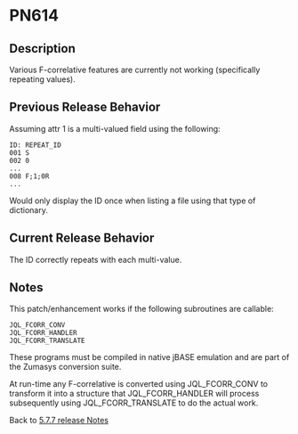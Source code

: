 # PN614

<PageHeader />

## Description

Various F-correlative features are currently not working (specifically repeating values).

## Previous Release Behavior

Assuming attr 1 is a multi-valued field using the following:

```
ID: REPEAT_ID
001 S
002 0
...
008 F;1;0R
...
```

Would only display the ID once when listing a file using that type of dictionary.

## Current Release Behavior

The ID correctly repeats with each multi-value.

## Notes

This patch/enhancement works if the following subroutines are callable:

```
JQL_FCORR_CONV
JQL_FCORR_HANDLER
JQL_FCORR_TRANSLATE
```

These programs must be compiled in native jBASE emulation and are part of the Zumasys conversion suite.

At run-time any F-correlative is converted using JQL_FCORR_CONV to transform it into a structure that JQL_FCORR_HANDLER will process subsequently using JQL_FCORR_TRANSLATE to do the actual work.

Back to [5.7.7 release Notes](../jbase-5.7.7-release-notes/README.md)
  
<PageFooter />
